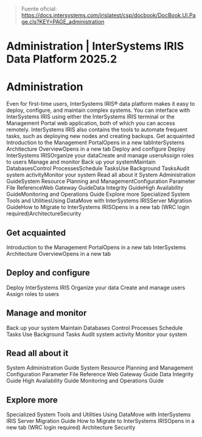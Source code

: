 > Fuente oficial: https://docs.intersystems.com/irislatest/csp/docbook/DocBook.UI.Page.cls?KEY=PAGE_administration

# Administration | InterSystems IRIS Data Platform 2025.2

# Administration

Even for first-time users, InterSystems IRIS® data platform makes it easy to deploy, configure, and maintain complex systems. You can interface with InterSystems IRIS using either the InterSystems IRIS terminal or the Management Portal web application, both of which you can access remotely. InterSystems IRIS also contains the tools to automate frequent tasks, such as deploying new nodes and creating backups.
Get acquainted Introduction to the Management PortalOpens in a new tabInterSystems Architecture OverviewOpens in a new tab
Deploy and configure Deploy InterSystems IRISOrganize your dataCreate and manage usersAssign roles to users
Manage and monitor Back up your systemMaintain DatabasesControl ProcessesSchedule TasksUse Background TasksAudit system activityMonitor your system
Read all about it System Administration GuideSystem Resource Planning and ManagementConfiguration Parameter File ReferenceWeb Gateway GuideData Integrity GuideHigh Availability GuideMonitoring and Operations Guide
Explore more Specialized System Tools and UtilitiesUsing DataMove with InterSystems IRISServer Migration GuideHow to Migrate to InterSystems IRISOpens in a new tab (WRC login required)ArchitectureSecurity

## Get acquainted

Introduction to the Management PortalOpens in a new tab
InterSystems Architecture OverviewOpens in a new tab

## Deploy and configure

Deploy InterSystems IRIS
Organize your data
Create and manage users
Assign roles to users

## Manage and monitor

Back up your system
Maintain Databases
Control Processes
Schedule Tasks
Use Background Tasks
Audit system activity
Monitor your system

## Read all about it

System Administration Guide
System Resource Planning and Management
Configuration Parameter File Reference
Web Gateway Guide
Data Integrity Guide
High Availability Guide
Monitoring and Operations Guide

## Explore more

Specialized System Tools and Utilities
Using DataMove with InterSystems IRIS
Server Migration Guide
How to Migrate to InterSystems IRISOpens in a new tab (WRC login required)
Architecture
Security
